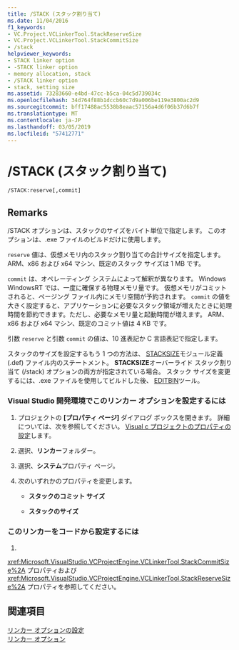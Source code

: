 ```yaml
---
title: /STACK (スタック割り当て)
ms.date: 11/04/2016
f1_keywords:
- VC.Project.VCLinkerTool.StackReserveSize
- VC.Project.VCLinkerTool.StackCommitSize
- /stack
helpviewer_keywords:
- STACK linker option
- -STACK linker option
- memory allocation, stack
- /STACK linker option
- stack, setting size
ms.assetid: 73283660-e4bd-47cc-b5ca-04c5d739034c
ms.openlocfilehash: 34d764f88b1dccb60c7d9a006be119e3800ac2d9
ms.sourcegitcommit: bff17488ac5538b8eaac57156a4d6f06b37d6b7f
ms.translationtype: MT
ms.contentlocale: ja-JP
ms.lasthandoff: 03/05/2019
ms.locfileid: "57412771"
---
```

# <a name="stack-stack-allocations"></a>/STACK (スタック割り当て)

```
/STACK:reserve[,commit]
```

## <a name="remarks"></a>Remarks

/STACK オプションは、スタックのサイズをバイト単位で指定します。 このオプションは、.exe ファイルのビルドだけに使用します。


  `reserve` 値は、仮想メモリ内のスタック割り当ての合計サイズを指定します。 ARM、x86 および x64 マシン、既定のスタック サイズは 1 MB です。

`commit` は、オペレーティング システムによって解釈が異なります。 Windows WindowsRT では、一度に確保する物理メモリ量です。 仮想メモリがコミットされると、ページング ファイル内にメモリ空間が予約されます。 
  `commit` の値を大きく設定すると、アプリケーションに必要なスタック領域が増えたときに処理時間を節約できます。ただし、必要なメモリ量と起動時間が増えます。 ARM、x86 および x64 マシン、既定のコミット値は 4 KB です。

引数 `reserve` と引数 `commit` の値は、10 進表記か C 言語表記で指定します。

スタックのサイズを設定するもう 1 つの方法は、 [STACKSIZE](../../build/reference/stacksize.md)モジュール定義 (.def) ファイル内のステートメント。 **STACKSIZE**オーバーライド スタック割り当て (/stack) オプションの両方が指定されている場合。 スタック サイズを変更するには、.exe ファイルを使用してビルドした後、 [EDITBIN](../../build/reference/editbin-reference.md)ツール。

### <a name="to-set-this-linker-option-in-the-visual-studio-development-environment"></a>Visual Studio 開発環境でこのリンカー オプションを設定するには

1. プロジェクトの **[プロパティ ページ]** ダイアログ ボックスを開きます。 詳細については、次を参照してください。 [Visual c プロジェクトのプロパティの設定](../../ide/working-with-project-properties.md)します。

1. 選択、**リンカー**フォルダー。

1. 選択、**システム**プロパティ ページ。

1. 次のいずれかのプロパティを変更します。

   - **スタックのコミット サイズ**

   - **スタックのサイズ**

### <a name="to-set-this-linker-option-programmatically"></a>このリンカーをコードから設定するには

1. 
  <xref:Microsoft.VisualStudio.VCProjectEngine.VCLinkerTool.StackCommitSize%2A> プロパティおよび <xref:Microsoft.VisualStudio.VCProjectEngine.VCLinkerTool.StackReserveSize%2A> プロパティを参照してください。

## <a name="see-also"></a>関連項目

[リンカー オプションの設定](../../build/reference/setting-linker-options.md)<br/>
[リンカー オプション](../../build/reference/linker-options.md)

